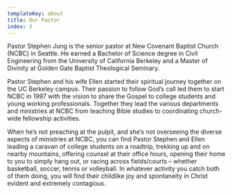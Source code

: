 ```yaml
---
templateKey: about
title: Our Pastor
index: 3
---
```

Pastor Stephen Jung is the senior pastor at New Covenant Baptist Church (NCBC) in Seattle. He earned a Bachelor of Science degree in Civil Engineering from the University of California Berkeley and a Master of Divinity at Golden Gate Baptist Theological Seminary.

Pastor Stephen and his wife Ellen started their spiritual journey together on the UC Berkeley campus.  Their passion to follow God’s call led them to start NCBC in 1997 with the vision to share the Gospel to college students and young working professionals.  Together they lead the various departments and ministries at NCBC from teaching Bible studies to coordinating church-wide fellowship activities.

When he’s not preaching at the pulpit, and she’s not overseeing the diverse aspects of ministries at NCBC, you can find Pastor Stephen and Ellen leading a caravan of college students on a roadtrip, trekking up and on nearby mountains, offering counsel at their office hours, opening their home to you to simply hang out, or racing across fields/courts – whether basketball, soccer, tennis or volleyball. In whatever activity you catch both of them doing, you will find their childlike joy and spontaneity in Christ evident and extremely contagious.